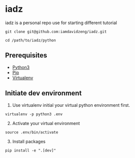 # iadz
iadz is a personal repo use for starting different tutorial

```
git clone git@github.com:iamdavidzeng/iadz.git

cd /path/to/iadz/python
```

## Prerequisites
- [Python3](https://www.python.org/downloads/)
- [Pip](https://pip.pypa.io/en/stable/)
- [Virtualenv](https://virtualenv.pypa.io/en/latest/)

## Initiate dev environment
1. Use virtualenv initial your virtual python environment first.
```
virtualenv -p python3 .env
```
2. Activate your virtual environment
```
source .env/bin/activate
```
3. Install packages
```
pip install -e ".[dev]"
```